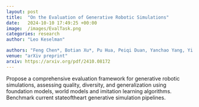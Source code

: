 ```yaml
---
layout: post
title:  "On the Evaluation of Generative Robotic Simulations"
date:   2024-10-10 17:49:25 +00:00
image:  /images/EvalTask.png
categories: research
author: "Leo Keselman"

authors: "Feng Chen*, Botian Xu*, Pu Hua, Peiqi Duan, Yanchao Yang, Yi Ma, Huazhe Xu"
venue: "arXiv preprint"
arxiv: https://arxiv.org/pdf/2410.08172
---
```

Propose a comprehensive evaluation framework for generative robotic simulations, assessing quality, diversity, and generalization using foundation models, world models and imitation learning algorithms.
Benchmark current stateoftheart generative simulation pipelines.